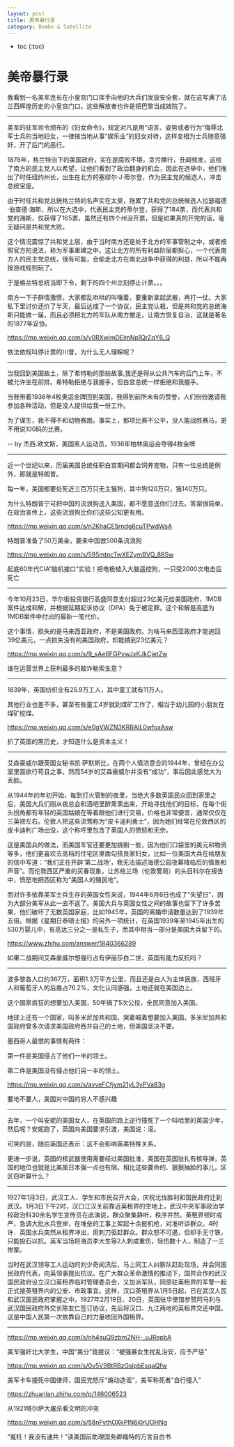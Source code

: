 ```yaml
---
layout: post
title: 美帝暴行录
category: Bombs & Satellite 
---
```


* toc
{:toc}

# 美帝暴行录

我看到一名美军连长在小皇宫门口挥手向他的大兵们发放安全套，就在这写满了法兰西辉煌历史的小皇宫门口。这些解放者也许是把巴黎当成妓院了。

----

美军的驻军司令颁布的《妇女命令》，规定对凡是用“语言、姿势或者行为”侮辱北军士兵的当地妇女，一律按当地从事“娱乐业”的妇女对待，这样变相为士兵随意强奸，开了后门的恶行。

1876年，格兰特治下的美国政府，实在是腐败不堪，贪污横行，丑闻频发，这给了南方的民主党人以希望，让他们看到了政治翻身的机会，因此在选举中，他们推出了时任纽约州长，出生在北方的塞缪尔·J·蒂尔登，作为民主党的候选人，冲击总统宝座。

由于时任共和党总统格兰特的名声实在太臭，拖累了共和党的总统候选人拉瑟福德·伯查德·海斯，所以在大选中，代表民主党的蒂尔登，获得了184票，而代表共和党的海斯，仅获得了165票，虽然还有四个州没开票，但是如果真的开完的话，毫无疑问是共和党大败。

这个情况震惊了共和党上层，由于当时南方还是处于北方的军事管制之中，或者按照官方的说法，称为军事重建之中，这让北方的所有利益阶层都担心，一个代表南方人的民主党总统，很有可能，会偷走北方在南北战争中获得的利益，所以不能再按游戏规则玩了。

于是格兰特总统当即下令，剩下的四个州立刻停止计票。。。

南方一下子群情激愤，大家都乱哄哄的叫嚷着，要重新拿起武器，再打一仗。大家私下里讨价还价了半天，最后达成了一个协议，民主党认栽，但是共和党的总统海斯只能做一届，而且必须把北方的军队从南方撤走，让南方恢复自治，这就是著名的1877年妥协。

https://mp.weixin.qq.com/s/v0RXwimDElmNp1QrZqY6_Q

依法依规叫停计票的川普，为什么无人理睬呢？

----

当我回到美国故土，除了希特勒的那些故事,我还是得从公共汽车的后门上车，不被允许坐在前排。希特勒拒绝与我握手，但白宫总统一样拒绝和我握手。

当我带着1936年4枚奥运金牌回到美国，我得到前所未有的赞誉，人们纷纷邀请我参加各种活动，但是没人提供给我一份工作。

为了谋生，我不得不和动物赛跑。事实上，那项比赛不公平，没人能战胜赛马，更不用说100码的比赛。

-- by 杰西.欧文斯，美国黑人运动员，1936年柏林奥运会夺得4枚金牌

----

近一个世纪以来，历届美国总统任职白宫期间都会饲养宠物，只有一位总统是例外，那就是特朗普。

每一年，美国都要处死近三百万只无主猫狗，其中狗120万只，猫140万只。

为什么特朗普宁可把中国的流浪狗送入美国，都不愿意送你们过去。答案很简单，在政治宣传上，这些流浪狗比你们这些公知更有用。

https://mp.weixin.qq.com/s/n2KhaCE5rndg6cuTPwdWsA

特朗普准备了50万美金，要来中国救500条流浪狗

https://mp.weixin.qq.com/s/595mtpcTwXEZymBVQ_88Sw

起底60年代CIA“脑机接口”实验！把电极植入大脑遥控狗，一只受2000次电击后死亡

----

今年10月23日，华尔街投资银行高盛同意支付超过23亿美元给美国政府，1MDB案件达成和解，并根据延期起诉协议（DPA）免于被定罪。这个和解是高盛为1MDB案件中付出的最新一笔代价。

这个事情，损失的是马来西亚政府，不是美国政府。为啥马来西亚政府才能追回39亿美元，一点损失没有的美国政府，却能搞到23亿美元？

https://mp.weixin.qq.com/s/9_sAe6FGPvwJxKJkCjetZw

谁在运营世界上获利最多的敲诈勒索生意？

----

1839年，英国纺织业有25.9万工人，其中童工就有11万人。

其他行业也差不多，甚至有些童工4岁就到煤矿工作了，相当于幼儿园的小朋友在煤矿挖煤。

https://mp.weixin.qq.com/s/e0gVWZN3KRBAIL0wfoxAsw

扒了英国的黑历史，才知道什么是资本主义！

----

艾森豪威尔跟英国女秘书凯·萨默斯比，在两个人情浓意合的1944年，曾经在办公室里面欲行苟且之事，然而54岁的艾森豪威尔并没有“成功”，事后因此感觉大为丢脸。

从1944年的年初开始，每到灯火管制的夜里，当绝大多数英国民众回到家里之后，美国大兵们刚从夜总会和酒吧里醉熏熏出来，开始寻找他们的目标，在每个街头拐角都有年轻的英国姑娘在等着跟他们进行交易，价格也非常便宜，通常仅仅在三英镑左右。伦敦人把这些流莺称为“皮卡迪利勇士”，因为她们经常在伦敦西区的皮卡迪利广场出没，这个称呼里包含了英国人的愤怒和无奈。

这是美国兵的做法，而美国军官还要更加挑剔一些，因为他们口袋里的美元和物资等多，他们更喜欢去高档的住宅区里面勾搭良家妇女，比如一位美国大兵在给朋友的信中写道：“我们正在开辟‘第二战场’，我无法描述海德公园夜幕降临后的情景和声音”。而伦敦西区严重的买春现象，让苏格兰场（伦敦警局）的头目科尔在报告中，愤怒地把西区称为“美国人的殖民地”。

而对许多依靠美军士兵生存的英国女性来说，1944年6月6日也成了“失望日”，因为大部分美军从此一去不返了。美国大兵与英国女性之间的故事也留下了许多苦果，他们破坏了无数英国家庭，比如1945年，英国的离婚申请数量达到了1939年五倍。根据《星期日泰晤士报》的另外一项统计，在英国1939年至1945年出生的530万婴儿中，有高达三分之一是私生子，而其中相当一部分是美国大兵留下的。

https://www.zhihu.com/answer/1840366289

如果二战期间艾森豪威尔想强行占有伊丽莎白二世，英国有能力反抗吗？

----

波多黎各人口约367万，面积1.3万平方公里，而且还是白人为主体民族，西班牙人和葡萄牙人的后裔占76.2%，文化认同感强，土地还就在美国边上。

这个国家疯狂的想要加入美国，50年搞了5次公投，全民同意加入美国。

地球上还有一个国家，叫多米尼加共和国，哭着喊着想要加入美国，多米尼加共和国政府曾多次请求美国政府吞并自己的土地，但美国坚决不要。

墨西哥人最恨的事情有两件：

第一件是美国侵占了他们一半的领土。

第二件是美国没有侵占他们另一半的领土。

https://mp.weixin.qq.com/s/avveFCfjym21yL3yPVa83g

要地不要人，美国对中国的穷人不感兴趣

----

去年，一个叫安妮的美国女人，在英国的路上逆行撞死了一个叫哈里的英国少年，然后呢？安妮跑了，英国向美国要求引渡，美国说：滚。

可笑的是，随后英国还表示：这不会影响英美特殊关系。

更进一步说，英国的核武器使用需要经过美国批准，美国在英国驻扎有核导弹，英国的地位也就是比美属日本强一点也有限。相比这些要命的、狠狠抽脸的事儿，区区窃听算什么？

----

1927年1月3日，武汉工人、学生和市民召开大会，庆祝北伐胜利和国民政府迁到武汉。1月3日下午2时，汉口江汉关前靠近英租界的空地上，武汉中央军事政治学校政治科30余名学生宣传员在此演说，群众聚集静听，秩序井然。英租界顿时戒严，急调大批水兵登岸，在堆垒的工事上架起十余挺机枪，对准听讲群众。4时许．英国水兵突然从租界冲出，用刺刀驱赶群众。群众怒不可遏，但却手无寸铁，只能投石以抗。英军当场将海员李大生等2人刺成重伤，轻伤数十人，制造了一三惨案。

当时在武汉领导工人运动的刘少奇闻汛后，马上同工人纠察队赶赴现场，并会同国民政府代表，向英领事提出抗议。在广大群众革命激情的推动下，国共合作的武汉国民政府设立汉口英租界临时管理委员会，又加派军队，同原驻英租界的军警一起正式接英租界内的公安、市政事宜。这样，汉口英租界从1月5日起，已在武汉人民和武汉国民政府掌握之中。1927年2月19日、20日，英国驻华使馆参赞阿马利与武汉国民政府外交长陈友仁签订协议，先后将汉口、九江两地的英租界交还中国。这是中国人民第一次依靠自己的力量收回外国租界。

----

https://mp.weixin.qq.com/s/nh4suQ9zbm2NH-_uJRepbA

美军强奸北大学生，中国“美分”竟提议：“被强暴女生扰乱治安，应予严惩”

https://mp.weixin.qq.com/s/0v5V9BtRBzGslpbEsqaQfw

美军卡车撞死中国律师，国民党怒斥“煽动造谣”，美军称死者“自行撞入”

https://zhuanlan.zhihu.com/p/146006523

从1921塔尔萨大屠杀看文明的冲突

https://mp.weixin.qq.com/s/58nFythOXkPIN6i0rUOHNg

“冤枉！我没有通共！”读美国前助理国务卿福特的万言自白书
